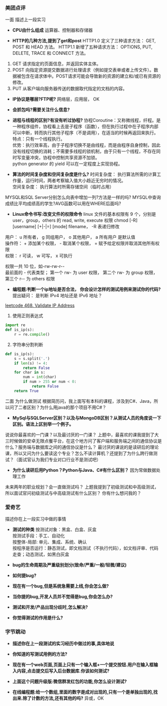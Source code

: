 ### 美团点评
一面
描述上一段实习

- **CPU由什么组成**
运算器、控制器和存储器

- **HTTP的几种方法,提到了get和post**
HTTP1.0 定义了三种请求方法： GET, POST 和 HEAD 方法。
HTTP1.1 新增了五种请求方法： OPTIONS, PUT, DELETE, TRACE 和 CONNECT 方法。
1. GET  请求指定的页面信息，并返回实体主体。
2. POST 向指定资源提交数据进行处理请求（例如提交表单或者上传文件）。数据被包含在请求体中。POST请求可能会导致新的资源的建立和/或已有资源的修改。
3. PUT  从客户端向服务器传送的数据取代指定的文档的内容。

- **IP协议是哪层?FTP呢?**
网络层，应用层， OK

- **会抓包吗?需要关注什么信息?**

- **进程与线程的区别?有没有听过协程?**
协程Coroutine：又称微线程，纤程。是一种程序组件，协程看上去是子程序（函数），但在执行过程中在子程序内部可以中断，转而执行其他子程序（不是调用），在适当的时候再返回来执行。  
特点：只有一个线程执行。  
优势：执行效率高，由于子程序切换不是由线程，而是由程序自身控制，因此没有线程切换的消耗；不需要多线程的锁机制，由于只有一个线程，不存在同时写变量冲突，协程中控制共享资源不加锁。  
python generator 的 yield 可以在一定程度上实现协程。

- **算法的时间复杂度和空间复杂度是什么?**
时间复杂度： 执行算法所需的计算工作量，运行时间，两者考察输入值大小趋近无穷时的情况。  
空间复杂度： 执行算法时所需存储空间（临时占用）

MYSQL和SQL Server分别怎么向表中增加一列?方法是一样的吗?
MYSQL中查询成绩比平均成绩高的学生?AVG函数可以用在WHERE后面吗?

- **Linux命令书写:改变文件的权限命令**
linux 文件的基本权限有 9 个，分别是 user，group，others 的 read, write, execute 权限
chmod [-R] [username] [+|-|=] [mode] filename， -R 表递归修改

用户： u 所有者， g 同组用户， o 其他用户， a 所有用户 是默认值  
操作符： + 添加某个权限， - 取消某个权限， = 赋予给定权限并取消其他所有权限  
权限： r 可读， w 可写， x 可执行  

权限一共 10 位，如-rw-rw-r--  
最前面的 - 代表类型； 第一个 rw- 为 user 权限， 第二个 rw- 为 group 权限， 第三个 r-- 为 others 权限

- **编程题:判断一个ip地址是否合法， 你会设计怎样的测试用例来测试你的代码?**
提出疑问： 是判断 IPv4 地址还是 IPv6 地址？

[leetcode 468. Validate IP Address](https://leetcode.com/problems/validate-ip-address/description/) 

1. 使用正则表达式
```python
import re
def is_ip(s):
	r = re.compile()

```
2. 字符串分割判断
```python
def is_ip(s):
    s = s.split('.')
    if len(s) != 4:
        return False
    for char in s:
        num = int(char)
        if num > 255 or num < 0:
            return False
    return True
```

二面
为什么做测试
根据简历问，我上面写有本科的课程，涉及到C#、Java，所以问了二者区别？为什么用java的那个项目不用C#？
- **MySql与SQLServer区别？以及与MongoDB区别？从测试人员的角度说一下区别。语法上区别举一个例子。**


说说你最喜欢的一门课？以及最讨厌的一门课？
上题中，最喜欢的课我提到了大三时候做的安卓无限点餐平台，在这个地方问了客户端和服务端之间的通信协议是什么？服务端与数据库之间的通信协议是什么？
最讨厌的课说的是读研后的理论课，所以又问为什么要读这个专业？怎么不读计算机？还提到了为什么跨行做测试？（面试官认为我们专业对口行业不是测试吧）
- **为什么读研后用Python？Python与Java、C#有什么区别？**
因为常做数据处理工作

未来两年的职业规划？会一直做测试吗？
上题我提到了初级测试和中高级测试，所以面试官问初级测试与中高级测试有什么区别？
你有什么想问我的？

### 爱奇艺
描述你在上一段实习中做的事情
- **测试的种类**
按测试对象：黑盒、白盒、灰盒  
按测试手段：手工、自动化  
按整体-局部: 单元、集成、系统、确认  
按程序是否运行：静态测试，即文档测试（不执行代码），如文档评审、代码走查；动态测试，如黑白灰盒

- **bug的生命周期及严重级别划分(致命/严重/一般/轻微/建议)**

- **如何提bug?**

- **现在有一个bug,但是系统急需要上线,你会怎么做?**
- **当你提的bug,开发人员并不觉得是bug,你会怎么办?**
- **测试和开发/产品出现分歧时,怎么解决?**
- **你觉得测试的作用是什么?**

### 字节跳动
- **描述你在上一段测试的实习经历中做过的事,具体地说**
- **你知道的写测试用例的方法?**
- **现在有一个web页面,页面上只有一个输入框+一个提交按钮.用户在输入框输入内容,点击提交后写入后台数据库.你该如何测试?**
- **上面这个问题升级版:微信群发红包的功能,你怎么设计测试?**

- **在线编程题:给一个数组,里面的数字是成对出现的,只有一个是单独出现的,找出来.除了计数的方法,还有其他的吗?**
异或，OK
